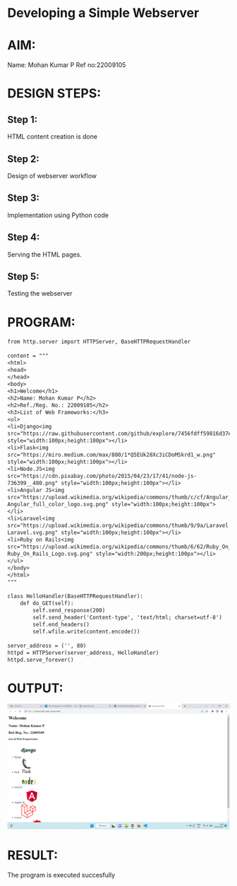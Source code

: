 # Developing a Simple Webserver

# AIM:
Name: Mohan Kumar P
Ref no:22009105
# DESIGN STEPS:

## Step 1:

HTML content creation is done

## Step 2:

Design of webserver workflow

## Step 3:

Implementation using Python code

## Step 4:

Serving the HTML pages.

## Step 5:

Testing the webserver

# PROGRAM:
```
from http.server import HTTPServer, BaseHTTPRequestHandler

content = """
<html>
<head>
</head>
<body>
<h1>Welcome</h1>
<h2>Name: Mohan Kumar P</h2>
<h2>Ref./Reg. No.: 22009105</h2>
<h3>List of Web Frameworks:</h3>
<ul>
<li>Django<img src="https://raw.githubusercontent.com/github/explore/7456fdff59816d37ef383a6c8f32a26ff7332db2/topics/django/django.png" style="width:100px;height:100px"></li>
<li>Flask<img src="https://miro.medium.com/max/800/1*Q5EUk28Xc3iCDoMSkrd1_w.png" style="width:100px;height:100px"></li>
<li>Node.JS<img src="https://cdn.pixabay.com/photo/2015/04/23/17/41/node-js-736399__480.png" style="width:100px;height:100px"></li>
<li>Angular JS<img src="https://upload.wikimedia.org/wikipedia/commons/thumb/c/cf/Angular_full_color_logo.svg/1200px-Angular_full_color_logo.svg.png" style="width:100px;height:100px"></li>
<li>Laravel<img src="https://upload.wikimedia.org/wikipedia/commons/thumb/9/9a/Laravel.svg/985px-Laravel.svg.png" style="width:100px;height:100px"></li>
<li>Ruby on Rails<img src="https://upload.wikimedia.org/wikipedia/commons/thumb/6/62/Ruby_On_Rails_Logo.svg/1200px-Ruby_On_Rails_Logo.svg.png" style="width:200px;height:100px"></li>
</ul>
</body>
</html>
"""

class HelloHandler(BaseHTTPRequestHandler):
    def do_GET(self):
        self.send_response(200)
        self.send_header('Content-type', 'text/html; charset=utf-8')
        self.end_headers()
        self.wfile.write(content.encode())

server_address = ('', 80)
httpd = HTTPServer(server_address, HelloHandler)
httpd.serve_forever()
```
# OUTPUT:
![OUTPUT](./Image/Output.png)

# RESULT:

The program is executed succesfully
